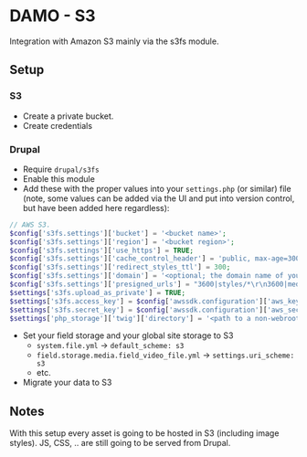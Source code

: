 # DAMO - S3

Integration with Amazon S3 mainly via the s3fs module.

## Setup
### S3

- Create a private bucket.
- Create credentials

### Drupal

- Require `drupal/s3fs`
- Enable this module
- Add these with the proper values into your `settings.php` (or similar) file (note, some values can be added via the UI and put into version control, but have been added here regardless):
```php
// AWS S3.
$config['s3fs.settings']['bucket'] = '<bucket name>';
$config['s3fs.settings']['region'] = '<bucket region>';
$config['s3fs.settings']['use_https'] = TRUE;
$config['s3fs.settings']['cache_control_header'] = 'public, max-age=300';
$config['s3fs.settings']['redirect_styles_ttl'] = 300;
$config['s3fs.settings']['domain'] = '<optional; the domain name of your e.g cloudfront instance>';
$config['s3fs.settings']['presigned_urls'] = "3600|styles/*\r\n3600|media/*\r\n";
$settings['s3fs.upload_as_private'] = TRUE;
$settings['s3fs.access_key'] = $config['awssdk.configuration']['aws_key'] = '<Key generated on AWS>';
$settings['s3fs.secret_key'] = $config['awssdk.configuration']['aws_secret'] = '<Secret generated on AWS>';
$settings['php_storage']['twig']['directory'] = '<path to a non-webroot folder, e.g ../private_files/storage/php>';
``` 
- Set your field storage and your global site storage to S3
    - `system.file.yml` -> `default_scheme: s3`
    - `field.storage.media.field_video_file.yml` -> `settings.uri_scheme: s3`
    - etc.
- Migrate your data to S3

## Notes

With this setup every asset is going to be hosted in S3 (including image styles).
JS, CSS, .. are still going to be served from Drupal.

